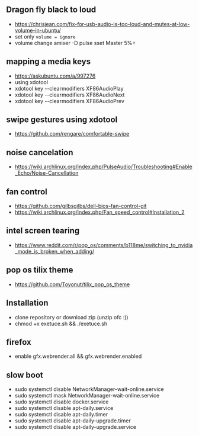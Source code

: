 ## Dragon fly black to loud
* https://chrisjean.com/fix-for-usb-audio-is-too-loud-and-mutes-at-low-volume-in-ubuntu/
* set only ```volume = ignore```
* volume change amixer -D pulse sset Master 5%+
## mapping a media keys
* https://askubuntu.com/a/997276
* using xdotool
* xdotool key --clearmodifiers XF86AudioPlay
* xdotool key --clearmodifiers XF86AudioNext
* xdotool key --clearmodifiers XF86AudioPrev
## swipe gestures using xdotool
* https://github.com/rengare/comfortable-swipe
## noise cancelation
* https://wiki.archlinux.org/index.php/PulseAudio/Troubleshooting#Enable_Echo/Noise-Cancellation
## fan control
* https://github.com/gilbsgilbs/dell-bios-fan-control-git
* https://wiki.archlinux.org/index.php/Fan_speed_control#Installation_2
## intel screen tearing
* https://www.reddit.com/r/pop_os/comments/b118me/switching_to_nvidia_mode_is_broken_when_adding/

## pop os tilix theme
* https://github.com/Toyonut/tilix_pop_os_theme

## Installation
* clone repository or download zip (unzip ofc :))
* chmod +x exetuce.sh && ./exetuce.sh

## firefox
* enable gfx.webrender.all && gfx.webrender.enabled

## slow boot
* sudo systemctl disable NetworkManager-wait-online.service
* sudo systemctl mask NetworkManager-wait-online.service
* sudo systemctl disable docker.service
* sudo systemctl disable apt-daily.service
* sudo systemctl disable apt-daily.timer
* sudo systemctl disable apt-daily-upgrade.timer
* sudo systemctl disable apt-daily-upgrade.service
